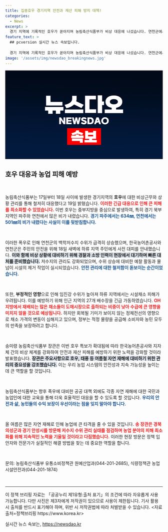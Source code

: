 ```yaml
---
title: 집중호우 경기지역 안전과 재산 피해 방지 대책!
categories:
  - News
excerpt: >
  경기 지역에 기록적인 호우가 쏟아지며 농림축산식품부가 비상 대응에 나섰습니다. 연천군에서는 주민 대피와 저수지 수위 관리에 총력을 기울이고 있으며, 채소류 가격 안정에도 나서고 있습니다. 이 상황을 놓치지 마세요!
feature_text: >
  ## pcversion 실시간 뉴스 속보입니다.

  경기 지역에 기록적인 호우가 쏟아지며 농림축산식품부가 비상 대응에 나섰습니다. 연천군에서는 주민 대피와 저수지 수위 관리에 총력을 기울이고 있으며, 채소류 가격 안정에도 나서고 있습니다. 이 상황을 놓치지 마세요!
image: '/assets/img/newsdao_breakingnews.jpg'
---
```


<p><img src="/assets/img/newsdao_breakingnews.jpg" alt="pcversion 속보" /></p>

<h2 data-ke-size="size26">호우 대응과 농업 피해 예방</h2>

<p data-ke-size="size16">&nbsp;</p>

<p>농림축산식품부는 17일부터 18일 사이에 발생한 경기지역의 <b>호우</b>에 대한 비상근무와 상황 관리를 통해 철저히 대응했다고 19일 밝혔습니다. <b><span style="color: #ee2323;">이러한 긴급 대응으로 인해 큰 피해를 최소화할 수 있었습니다.</span></b> 이번 호우는 중부지방을 중심으로 발생하여, 특히 경기 북부지역인 파주와 연천에서 많은 비가 내렸습니다. <b><span style="color: #1a5490;">경기 파주에서는 634㎜, 연천에서는 501㎜의 비가 내렸다는 사실이 이를 뒷받침합니다.</span></b></p>

<p data-ke-size="size16">&nbsp;</p>

<p>이러한 폭우로 인해 연천군의 백학저수지 수위가 급격히 상승했으며, 한국농어촌공사와 연천군은 주민의 안전을 위해 18일 새벽에 하류 지역 주민에게 사전 대피를 안내했습니다. <b><span style="background-color: #21538527;">이와 함께 비상 상황에 대비하기 위해 경찰과 소방 인력이 현장에서 대기하며 빠른 대처를 준비했습니다.</span></b> 저수지의 관리도 강화되었으며, 수위 상승에 대비한 예찰 활동과 물넘이 시설의 제거 작업이 실시되었습니다. <b><span style="color: #1a5490;">안전 관리에 대한 철저함이 돋보이는 순간이었습니다.</span></b></p>

<p data-ke-size="size16">&nbsp;</p>

<p>또한, <b>부정적인 영향</b>으로 인해 임진강 수위가 높아져 하류 지역에서는 시설채소 피해가 우려됩니다. 이를 예방하기 위해 인근 지역의 27개 배수장을 긴급 가동하였습니다. <b><span style="color: #ee2323;">OH 지방에서 재배되는 많은 채소들이 도매시장으로 출하되는 비중이 낮아 수급에 큰 영향을 미치지 않을 것으로 예상됩니다.</span></b> 하지만 회복될 기미가 보이지 않는 정체전선의 영향으로 채소 가격의 변동이 심해지고 있으며, 정부는 적정 물량을 공급해 소비자와 농민 모두의 만족을 보장하려고 합니다.</p>

<p data-ke-size="size16">&nbsp;</p>

<p>송미령 농림축산식품부 장관은 이번 호우 특보가 확대됨에 따라 한국농어촌공사와 지자체 간의 비상 체계를 강화하여 안전과 재산 피해를 예방하기 위한 노력을 강화할 것이라 발표했습니다. <b><span style="background-color: #21538527;">장관은 주요사항으로 호우, 태풍 등 여름철 자연 재해에 대비하기 위한 관리의 중요성을 강조했습니다.</span></b> 이는 우리 농업 시스템의 안전성과 지속 가능성을 높이는 데 큰 역할을 할 것입니다.</p>

<p data-ke-size="size16">&nbsp;</p>

<p>농림축산식품부는 향후 폭우에 대비한 공공 대책 외에도 각종 자연 재해에 대한 국민과 농업인에 대한 교육을 통해 더욱 효율적인 대응을 할 수 있도록 할 것입니다. <b><span style="color: #1a5490;">우리의 안전과 삶, 농민들의 수익 보장이 우선이라는 점을 잊지 말아야 합니다.</span></b></p>

<p data-ke-size="size16">&nbsp;</p>

<p>올 여름은 많은 자연 재해로 인해 농업에 큰 타격을 줄 수 있을 것입니다. <b><span style="color: #ee2323;">송 장관은 경북 의성군과 경기 안성시를 방문해 저수지 수위 관리 실태를 점검하며 농업 분야의 피해 최소화를 위해 지속적인 노력을 기울일 것이라고 다짐했습니다.</span></b> 이러한 현장 방문은 정책 입안자와 전문가가 실질적인 해결 방법을 찾는 데 중요한 역할을 합니다.</p>

<p data-ke-size="size16">&nbsp;</p>

<p>문의: 농림축산식품부 유통소비정책관 원예산업과(044-201-2685), 식량정책관 농업시설안전과(044-201-1874)</p>

<p data-ke-size="size16">&nbsp;</p>

<hr>

<p data-ke-size="size16">이 정책 브리핑 자료는 「공공누리 제1유형:출처 표기」의 조건에 따라 자유롭게 사용 가능합니다. 다만 사진은 제3자에게 저작권이 있으므로 사용이 제한됩니다. 기사 활용 시 출처를 반드시 표기해야 하며, 위반 시 저작권법에 따라 처벌받을 수 있습니다. <자료출처=정책브리핑 https://www.korea.kr></p>
실시간 뉴스 속보는, <a href="https://newsdao.kr" rel="dofollow">https://newsdao.kr</a>


